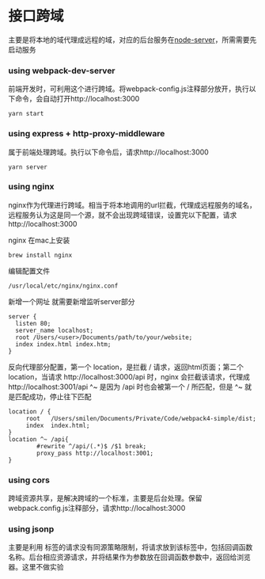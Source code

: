 # 接口跨域

主要是将本地的域代理成远程的域，对应的后台服务在[node-server](https://github.com/yurong111/node-server)，所需需要先启动服务

### using webpack-dev-server

前端开发时，可利用这个进行跨域。将webpack-config.js注释部分放开，执行以下命令，会自动打开http://localhost:3000

```
yarn start
```

### using express + http-proxy-middleware

属于前端处理跨域。执行以下命令后，请求http://localhost:3000

```
yarn server
```

### using nginx

nginx作为代理进行跨域。相当于将本地调用的url拦截，代理成远程服务的域名，远程服务认为这是同一个源，就不会出现跨域错误，设置完以下配置，请求http://localhost:3000

nginx 在mac上安装

```
brew install nginx
```

编辑配置文件

```
/usr/local/etc/nginx/nginx.conf
```

新增一个网址 就需要新增监听server部分

```
server {
  listen 80;
  server_name localhost;
  root /Users/<user>/Documents/path/to/your/website;
  index index.html index.htm;
}
```

反向代理部分配置，第一个 location，是拦截 / 请求，返回html页面；第二个 location，当请求 http://localhost:3000/api 时，nginx 会拦截该请求，代理成 http://localhost:3001/api
^~ 是因为 /api 时也会被第一个 / 所匹配，但是 ^~ 就是匹配成功，停止往下匹配

```
location / {
     root   /Users/smilen/Documents/Private/Code/webpack4-simple/dist;
     index  index.html;
}
location ^~ /api{
        #rewrite ^/api/(.*)$ /$1 break;
        proxy_pass http://localhost:3001;
}
```

### using cors

跨域资源共享，是解决跨域的一个标准，主要是后台处理。保留webpack.config.js注释部分，请求http://localhost:3000

### using jsonp

主要是利用 <script></script> 标签的请求没有同源策略限制，将请求放到该标签中，包括回调函数名称。后台相应资源请求，并将结果作为参数放在回调函数参数中，返回给浏览器。这里不做实验